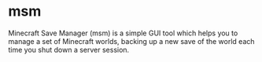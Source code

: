 # msm
Minecraft Save Manager (msm) is a simple GUI tool which helps you to manage a set of Minecraft worlds, backing up a new save of the world each time you shut down a server session.
